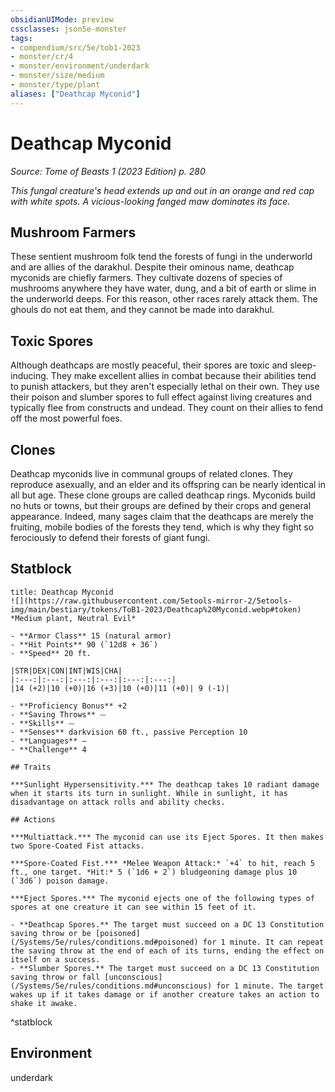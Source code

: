 ```yaml
---
obsidianUIMode: preview
cssclasses: json5e-monster
tags:
- compendium/src/5e/tob1-2023
- monster/cr/4
- monster/environment/underdark
- monster/size/medium
- monster/type/plant
aliases: ["Deathcap Myconid"]
---
```

# Deathcap Myconid
*Source: Tome of Beasts 1 (2023 Edition) p. 280*  

*This fungal creature's head extends up and out in an orange and red cap with white spots. A vicious-looking fanged maw dominates its face.*

## Mushroom Farmers

These sentient mushroom folk tend the forests of fungi in the underworld and are allies of the darakhul. Despite their ominous name, deathcap myconids are chiefly farmers. They cultivate dozens of species of mushrooms anywhere they have water, dung, and a bit of earth or slime in the underworld deeps. For this reason, other races rarely attack them. The ghouls do not eat them, and they cannot be made into darakhul.

## Toxic Spores

Although deathcaps are mostly peaceful, their spores are toxic and sleep-inducing. They make excellent allies in combat because their abilities tend to punish attackers, but they aren't especially lethal on their own. They use their poison and slumber spores to full effect against living creatures and typically flee from constructs and undead. They count on their allies to fend off the most powerful foes.

## Clones

Deathcap myconids live in communal groups of related clones. They reproduce asexually, and an elder and its offspring can be nearly identical in all but age. These clone groups are called deathcap rings. Myconids build no huts or towns, but their groups are defined by their crops and general appearance. Indeed, many sages claim that the deathcaps are merely the fruiting, mobile bodies of the forests they tend, which is why they fight so ferociously to defend their forests of giant fungi.

## Statblock

```ad-statblock
title: Deathcap Myconid
![](https://raw.githubusercontent.com/5etools-mirror-2/5etools-img/main/bestiary/tokens/ToB1-2023/Deathcap%20Myconid.webp#token)
*Medium plant, Neutral Evil*

- **Armor Class** 15 (natural armor)
- **Hit Points** 90 (`12d8 + 36`)
- **Speed** 20 ft.

|STR|DEX|CON|INT|WIS|CHA|
|:---:|:---:|:---:|:---:|:---:|:---:|
|14 (+2)|10 (+0)|16 (+3)|10 (+0)|11 (+0)| 9 (-1)|

- **Proficiency Bonus** +2
- **Saving Throws** ⏤
- **Skills** ⏤
- **Senses** darkvision 60 ft., passive Perception 10
- **Languages** —
- **Challenge** 4

## Traits

***Sunlight Hypersensitivity.*** The deathcap takes 10 radiant damage when it starts its turn in sunlight. While in sunlight, it has disadvantage on attack rolls and ability checks.

## Actions

***Multiattack.*** The myconid can use its Eject Spores. It then makes two Spore-Coated Fist attacks.

***Spore-Coated Fist.*** *Melee Weapon Attack:* `+4` to hit, reach 5 ft., one target. *Hit:* 5 (`1d6 + 2`) bludgeoning damage plus 10 (`3d6`) poison damage.

***Eject Spores.*** The myconid ejects one of the following types of spores at one creature it can see within 15 feet of it.

- **Deathcap Spores.** The target must succeed on a DC 13 Constitution saving throw or be [poisoned](/Systems/5e/rules/conditions.md#poisoned) for 1 minute. It can repeat the saving throw at the end of each of its turns, ending the effect on itself on a success.  
- **Slumber Spores.** The target must succeed on a DC 13 Constitution saving throw or fall [unconscious](/Systems/5e/rules/conditions.md#unconscious) for 1 minute. The target wakes up if it takes damage or if another creature takes an action to shake it awake.  
```
^statblock

## Environment

underdark